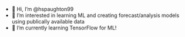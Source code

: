 - 👋 Hi, I’m @hspaughton99
- 👀 I’m interested in learning ML and creating forecast/analysis models using publically available data
- 🌱 I’m currently learning TensorFlow for ML!

<!---
hspaughton99/hspaughton99 is a ✨ special ✨ repository because its `README.md` (this file) appears on your GitHub profile.
You can click the Preview link to take a look at your changes.
--->
